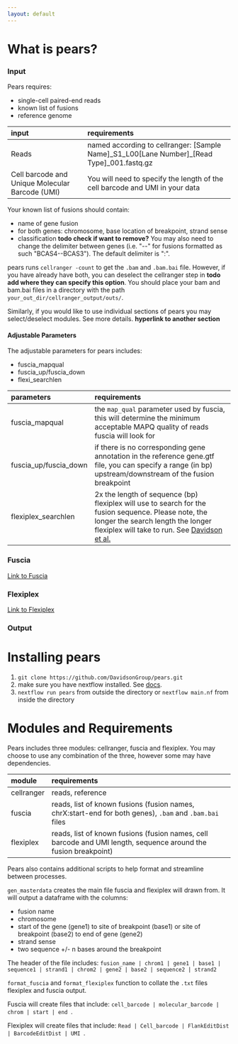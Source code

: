 ```yaml
---
layout: default
---
```


# What is pears?
### Input
Pears requires:
 - single-cell paired-end reads
 - known list of fusions
 - reference genome

| input       | requirements      |
|:-------------|:------------------|
| Reads | named according to cellranger: [Sample Name]\_S1_L00[Lane Number]\_[Read Type]\_001.fastq.gz |
| Cell barcode and Unique Molecular Barcode (UMI) | You will need to specify the length of the cell barcode and UMI in your data  |


Your known list of fusions should contain:
 - name of gene fusion
 - for both genes: chromosome, base location of breakpoint, strand sense
 - classification **todo check if want to remove?**
You may also need to change the delimiter between genes (i.e. "--" for fusions formatted as such "BCAS4--BCAS3"). The default delimiter is ":".

pears runs `cellranger -count` to get the `.bam` and `.bam.bai` file. However, if you have already have both, you can deselect the cellranger step in **todo add where they can specify this option**. You should place your bam and bam.bai files in a directory with the path `your_out_dir/cellranger_output/outs/`. 

Similarly, if you would like to use individual sections of pears you may select/deselect modules. See more details. **hyperlink to another section**

#### Adjustable Parameters
The adjustable parameters for pears includes:
 - fuscia_mapqual
 - fuscia_up/fuscia_down
 - flexi_searchlen 

| parameters     | requirements      |
|:-------------|:------------------|
| fuscia_mapqual | the `map_qual` parameter used by fuscia, this will determine the minimum acceptable MAPQ quality of reads fuscia will look for |
| fuscia_up/fuscia_down | if there is no corresponding gene annotation in the reference gene.gtf file, you can specify a range (in bp) upstream/downstream of the fusion breakpoint |
| flexiplex_searchlen | 2x the length of sequence (bp) flexiplex will use to search for the fusion sequence. Please note, the longer the search length the longer flexiplex will take to run. See [Davidson et al.](https://github.com/DavidsonGroup/flexiplex) |

### Fuscia
[Link to Fuscia](https://github.com/ding-lab/fuscia)
### Flexiplex
[Link to Flexiplex](https://github.com/DavidsonGroup/flexiplex)
### Output

# Installing pears
1. `git clone https://github.com/DavidsonGroup/pears.git`
2. make sure you have nextflow installed. See [docs](https://www.nextflow.io/docs/latest/getstarted.html).
3. `nextflow run pears` from outside the directory or `nextflow main.nf` from inside the directory

# Modules and Requirements
Pears includes three modules: cellranger, fuscia and flexiplex. You may choose to use any combination of the three, however some may have dependencies.

| module       | requirements      |
|:-------------|:------------------|
| cellranger   | reads, reference  |
| fuscia       | reads, list of known fusions (fusion names, chrX:start-end for both genes), `.bam` and `.bam.bai` files   |
| flexiplex    | reads, list of known fusions (fusion names, cell barcode and UMI length, sequence around the fusion breakpoint)  |

Pears also contains additional scripts to help format and streamline between processes.

`gen_masterdata` creates the main file fuscia and flexiplex will drawn from. It will output a dataframe with the columns:
 - fusion name
 - chromosome
 - start of the gene (gene1) to site of breakpoint (base1) or site of breakpoint (base2) to end of gene (gene2)
 - strand sense
 - two sequence +/- n bases around the breakpoint

The header of the file includes: `fusion_name | chrom1 | gene1 | base1 | sequence1 | strand1 | chrom2 | gene2 | base2 | sequence2 | strand2 `

`format_fuscia` and `format_flexiplex` function to collate the `.txt` files flexiplex and fuscia output.

Fuscia will create files that include: `cell_barcode | molecular_barcode | chrom | start | end `.

Flexiplex will create files that include: `Read | Cell_barcode | FlankEditDist | BarcodeEditDist | UMI `. 

